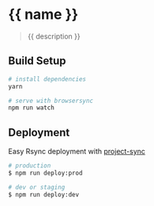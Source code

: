 # {{ name }}

> {{ description }}

## Build Setup

``` bash
# install dependencies
yarn

# serve with browsersync
npm run watch
```

## Deployment

Easy Rsync deployment with [project-sync](https://www.npmjs.com/package/project-sync)

``` bash
# production
$ npm run deploy:prod

# dev or staging
$ npm run deploy:dev
```
